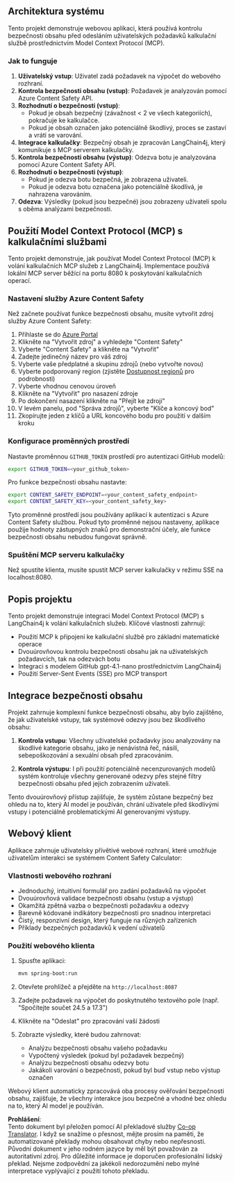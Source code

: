 <!--
CO_OP_TRANSLATOR_METADATA:
{
  "original_hash": "e5ea5e7582f70008ea9bec3b3820f20a",
  "translation_date": "2025-05-17T14:31:07+00:00",
  "source_file": "04-PracticalImplementation/samples/java/containerapp/README.md",
  "language_code": "cs"
}
-->
## Architektura systému

Tento projekt demonstruje webovou aplikaci, která používá kontrolu bezpečnosti obsahu před odesláním uživatelských požadavků kalkulační službě prostřednictvím Model Context Protocol (MCP).

### Jak to funguje

1. **Uživatelský vstup**: Uživatel zadá požadavek na výpočet do webového rozhraní.
2. **Kontrola bezpečnosti obsahu (vstup)**: Požadavek je analyzován pomocí Azure Content Safety API.
3. **Rozhodnutí o bezpečnosti (vstup)**:
   - Pokud je obsah bezpečný (závažnost < 2 ve všech kategoriích), pokračuje ke kalkulačce.
   - Pokud je obsah označen jako potenciálně škodlivý, proces se zastaví a vrátí se varování.
4. **Integrace kalkulačky**: Bezpečný obsah je zpracován LangChain4j, který komunikuje s MCP serverem kalkulačky.
5. **Kontrola bezpečnosti obsahu (výstup)**: Odezva botu je analyzována pomocí Azure Content Safety API.
6. **Rozhodnutí o bezpečnosti (výstup)**:
   - Pokud je odezva botu bezpečná, je zobrazena uživateli.
   - Pokud je odezva botu označena jako potenciálně škodlivá, je nahrazena varováním.
7. **Odezva**: Výsledky (pokud jsou bezpečné) jsou zobrazeny uživateli spolu s oběma analýzami bezpečnosti.

## Použití Model Context Protocol (MCP) s kalkulačními službami

Tento projekt demonstruje, jak používat Model Context Protocol (MCP) k volání kalkulačních MCP služeb z LangChain4j. Implementace používá lokální MCP server běžící na portu 8080 k poskytování kalkulačních operací.

### Nastavení služby Azure Content Safety

Než začnete používat funkce bezpečnosti obsahu, musíte vytvořit zdroj služby Azure Content Safety:

1. Přihlaste se do [Azure Portal](https://portal.azure.com)
2. Klikněte na "Vytvořit zdroj" a vyhledejte "Content Safety"
3. Vyberte "Content Safety" a klikněte na "Vytvořit"
4. Zadejte jedinečný název pro váš zdroj
5. Vyberte vaše předplatné a skupinu zdrojů (nebo vytvořte novou)
6. Vyberte podporovaný region (zjistěte [Dostupnost regionů](https://azure.microsoft.com/en-us/global-infrastructure/services/?products=cognitive-services) pro podrobnosti)
7. Vyberte vhodnou cenovou úroveň
8. Klikněte na "Vytvořit" pro nasazení zdroje
9. Po dokončení nasazení klikněte na "Přejít ke zdroji"
10. V levém panelu, pod "Správa zdrojů", vyberte "Klíče a koncový bod"
11. Zkopírujte jeden z klíčů a URL koncového bodu pro použití v dalším kroku

### Konfigurace proměnných prostředí

Nastavte proměnnou `GITHUB_TOKEN` prostředí pro autentizaci GitHub modelů:
```sh
export GITHUB_TOKEN=<your_github_token>
```

Pro funkce bezpečnosti obsahu nastavte:
```sh
export CONTENT_SAFETY_ENDPOINT=<your_content_safety_endpoint>
export CONTENT_SAFETY_KEY=<your_content_safety_key>
```

Tyto proměnné prostředí jsou používány aplikací k autentizaci s Azure Content Safety službou. Pokud tyto proměnné nejsou nastaveny, aplikace použije hodnoty zástupných znaků pro demonstrační účely, ale funkce bezpečnosti obsahu nebudou fungovat správně.

### Spuštění MCP serveru kalkulačky

Než spustíte klienta, musíte spustit MCP server kalkulačky v režimu SSE na localhost:8080.

## Popis projektu

Tento projekt demonstruje integraci Model Context Protocol (MCP) s LangChain4j k volání kalkulačních služeb. Klíčové vlastnosti zahrnují:

- Použití MCP k připojení ke kalkulační službě pro základní matematické operace
- Dvouúrovňovou kontrolu bezpečnosti obsahu jak na uživatelských požadavcích, tak na odezvách botu
- Integraci s modelem GitHub gpt-4.1-nano prostřednictvím LangChain4j
- Použití Server-Sent Events (SSE) pro MCP transport

## Integrace bezpečnosti obsahu

Projekt zahrnuje komplexní funkce bezpečnosti obsahu, aby bylo zajištěno, že jak uživatelské vstupy, tak systémové odezvy jsou bez škodlivého obsahu:

1. **Kontrola vstupu**: Všechny uživatelské požadavky jsou analyzovány na škodlivé kategorie obsahu, jako je nenávistná řeč, násilí, sebepoškozování a sexuální obsah před zpracováním.

2. **Kontrola výstupu**: I při použití potenciálně necenzurovaných modelů systém kontroluje všechny generované odezvy přes stejné filtry bezpečnosti obsahu před jejich zobrazením uživateli.

Tento dvouúrovňový přístup zajišťuje, že systém zůstane bezpečný bez ohledu na to, který AI model je používán, chrání uživatele před škodlivými vstupy i potenciálně problematickými AI generovanými výstupy.

## Webový klient

Aplikace zahrnuje uživatelsky přívětivé webové rozhraní, které umožňuje uživatelům interakci se systémem Content Safety Calculator:

### Vlastnosti webového rozhraní

- Jednoduchý, intuitivní formulář pro zadání požadavků na výpočet
- Dvouúrovňová validace bezpečnosti obsahu (vstup a výstup)
- Okamžitá zpětná vazba o bezpečnosti požadavku a odezvy
- Barevně kódované indikátory bezpečnosti pro snadnou interpretaci
- Čistý, responzivní design, který funguje na různých zařízeních
- Příklady bezpečných požadavků k vedení uživatelů

### Použití webového klienta

1. Spusťte aplikaci:
   ```sh
   mvn spring-boot:run
   ```

2. Otevřete prohlížeč a přejděte na `http://localhost:8087`

3. Zadejte požadavek na výpočet do poskytnutého textového pole (např. "Spočítejte součet 24.5 a 17.3")

4. Klikněte na "Odeslat" pro zpracování vaší žádosti

5. Zobrazte výsledky, které budou zahrnovat:
   - Analýzu bezpečnosti obsahu vašeho požadavku
   - Vypočtený výsledek (pokud byl požadavek bezpečný)
   - Analýzu bezpečnosti obsahu odezvy botu
   - Jakákoli varování o bezpečnosti, pokud byl buď vstup nebo výstup označen

Webový klient automaticky zpracovává oba procesy ověřování bezpečnosti obsahu, zajišťuje, že všechny interakce jsou bezpečné a vhodné bez ohledu na to, který AI model je používán.

**Prohlášení**:  
Tento dokument byl přeložen pomocí AI překladové služby [Co-op Translator](https://github.com/Azure/co-op-translator). I když se snažíme o přesnost, mějte prosím na paměti, že automatizované překlady mohou obsahovat chyby nebo nepřesnosti. Původní dokument v jeho rodném jazyce by měl být považován za autoritativní zdroj. Pro důležité informace je doporučen profesionální lidský překlad. Nejsme zodpovědní za jakékoli nedorozumění nebo mylné interpretace vyplývající z použití tohoto překladu.